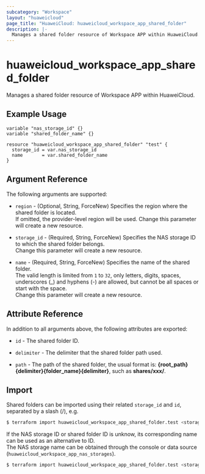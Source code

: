 ```yaml
---
subcategory: "Workspace"
layout: "huaweicloud"
page_title: "HuaweiCloud: huaweicloud_workspace_app_shared_folder"
description: |-
  Manages a shared folder resource of Workspace APP within HuaweiCloud.
---
```


# huaweicloud_workspace_app_shared_folder

Manages a shared folder resource of Workspace APP within HuaweiCloud.

## Example Usage

```hcl
variable "nas_storage_id" {}
variable "shared_folder_name" {}

resource "huaweicloud_workspace_app_shared_folder" "test" {
  storage_id = var.nas_storage_id
  name       = var.shared_folder_name
}
```

## Argument Reference

The following arguments are supported:

* `region` - (Optional, String, ForceNew) Specifies the region where the shared folder is located.  
  If omitted, the provider-level region will be used. Change this parameter will create a new resource.

* `storage_id` - (Required, String, ForceNew) Specifies the NAS storage ID to which the shared folder belongs.  
  Change this parameter will create a new resource.

* `name` - (Required, String, ForceNew) Specifies the name of the shared folder.  
  The valid length is limited from `1` to `32`, only letters, digits, spaces, underscores (_) and hyphens (-) are
  allowed, but cannot be all spaces or start with the space.  
  Change this parameter will create a new resource.

## Attribute Reference

In addition to all arguments above, the following attributes are exported:

* `id` - The shared folder ID.

* `delimiter` - The delimiter that the shared folder path used.

* `path` - The path of the shared folder, the usual format is: **{root_path}{delimiter}{folder_name}{delimiter}**,
  such as **shares/xxx/**.  

## Import

Shared folders can be imported using their related `storage_id` and `id`, separated by a slash (/), e.g.

```bash
$ terraform import huaweicloud_workspace_app_shared_folder.test <storage_id>/<id>
```

If the NAS storage ID or shared folder ID is unknow, its corresponding name can be used as an alternative to ID.  
The NAS storage name can be obtained through the console or data source (`huaweicloud_workspace_app_nas_storages`).

```bash
$ terraform import huaweicloud_workspace_app_shared_folder.test <storage_name>/<name>
```

